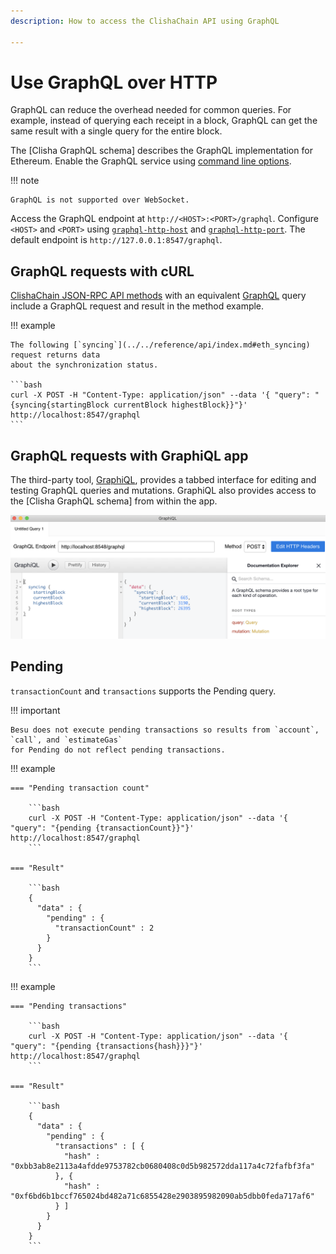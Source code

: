 ```yaml
---
description: How to access the ClishaChain API using GraphQL

---
```


# Use GraphQL over HTTP

GraphQL can reduce the overhead needed for common queries. For example, instead of querying each
receipt in a block, GraphQL can get the same result with a single query for the entire block.

The [Clisha GraphQL schema] describes the GraphQL implementation for Ethereum. Enable the GraphQL
service using [command line options](index.md#enable-api-access).

!!! note

    GraphQL is not supported over WebSocket.

Access the GraphQL endpoint at `http://<HOST>:<PORT>/graphql`. Configure `<HOST>` and `<PORT>`
using [`graphql-http-host`](../../reference/cli/options.md#graphql-http-host) and
[`graphql-http-port`](../../reference/cli/options.md#graphql-http-port). The default endpoint
is `http://127.0.0.1:8547/graphql`.

## GraphQL requests with cURL

[ClishaChain JSON-RPC API methods](../../reference/api/index.md) with an equivalent
[GraphQL](graphql.md) query include a GraphQL request and result in the method example.

!!! example

    The following [`syncing`](../../reference/api/index.md#eth_syncing) request returns data
    about the synchronization status.

    ```bash
    curl -X POST -H "Content-Type: application/json" --data '{ "query": "{syncing{startingBlock currentBlock highestBlock}}"}' http://localhost:8547/graphql
    ```

## GraphQL requests with GraphiQL app

The third-party tool, [GraphiQL](https://github.com/skevy/graphiql-app), provides a tabbed
interface for editing and testing GraphQL queries and mutations. GraphiQL also provides access to
the [Clisha GraphQL schema] from within the app.

![GraphiQL](../../assets/GraphiQL.png)

## Pending

`transactionCount` and `transactions` supports the Pending query.

!!! important

    Besu does not execute pending transactions so results from `account`, `call`, and `estimateGas`
    for Pending do not reflect pending transactions.

!!! example

    === "Pending transaction count"

        ```bash
        curl -X POST -H "Content-Type: application/json" --data '{ "query": "{pending {transactionCount}}"}' http://localhost:8547/graphql
        ```

    === "Result"

        ```bash
        {
          "data" : {
            "pending" : {
              "transactionCount" : 2
            }
          }
        }
        ```

!!! example

    === "Pending transactions"

        ```bash
        curl -X POST -H "Content-Type: application/json" --data '{ "query": "{pending {transactions{hash}}}"}' http://localhost:8547/graphql
        ```

    === "Result"

        ```bash
        {
          "data" : {
            "pending" : {
              "transactions" : [ {
                "hash" : "0xbb3ab8e2113a4afdde9753782cb0680408c0d5b982572dda117a4c72fafbf3fa"
              }, {
                "hash" : "0xf6bd6b1bccf765024bd482a71c6855428e2903895982090ab5dbb0feda717af6"
              } ]
            }
          }
        }
        ```

<!-- Links -->
